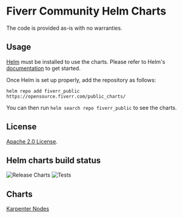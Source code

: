 # Fiverr Community Helm Charts

The code is provided as-is with no warranties.

## Usage

[Helm](https://helm.sh) must be installed to use the charts.
Please refer to Helm's [documentation](https://helm.sh/docs/) to get started.

Once Helm is set up properly, add the repository as follows:

```console
helm repo add fiverr_public https://opensource.fiverr.com/public_charts/
```

You can then run `helm search repo fiverr_public` to see the charts.

## License

<!-- Keep full URL links to repo files because this README syncs from main to gh-pages.  -->
[Apache 2.0 License](https://github.com/fiverr/public_charts/blob/main/LICENSE).

## Helm charts build status

![Release Charts](https://github.com/fiverr/public_charts/actions/workflows/release.yml/badge.svg?branch=master)
![Tests](https://github.com/fiverr/public_charts/actions/workflows/test.yml/badge.svg)

## Charts
[Karpenter Nodes](https://github.com/fiverr/public_charts/tree/main/charts/karpenter_nodes)
